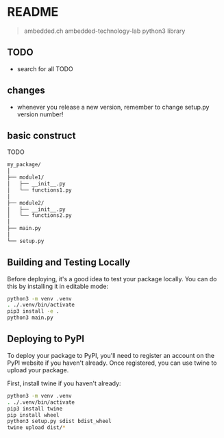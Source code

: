 # README

> ambedded.ch ambedded-technology-lab python3 library

## TODO

- search for all TODO

## changes

- whenever you release a new version, remember to change setup.py version number!

## basic construct

TODO

```bash
my_package/
│
├── module1/
│   ├── __init__.py
│   └── functions1.py
│
├── module2/
│   ├── __init__.py
│   └── functions2.py
│
├── main.py
│
└── setup.py
```

## Building and Testing Locally

Before deploying, it's a good idea to test your package locally. You can do this by installing it in editable mode:

```bash
python3 -m venv .venv
. ./.venv/bin/activate
pip3 install -e .
python3 main.py
```

## Deploying to PyPI

To deploy your package to PyPI, you'll need to register an account on the PyPI website if you haven't already. Once registered, you can use twine to upload your package.

First, install twine if you haven't already:

```bash
python3 -m venv .venv
. ./.venv/bin/activate
pip3 install twine
pip install wheel
python3 setup.py sdist bdist_wheel
twine upload dist/*
```